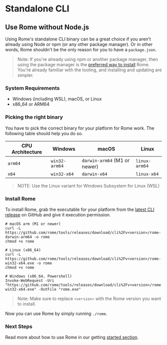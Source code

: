 ---
---

# Standalone CLI

## Use Rome without Node.js

Using Rome's standalone CLI binary can be a great choice if you aren't already using Node or npm (or any other package manager). Or in other words, Rome shouldn't be the only reason for you to have a `package.json`.

> Note: If you're already using npm or another package manager, then using the package manager is the [preferred way to install](/getting-started#installation) Rome. You're already familiar with the tooling, and installing and updating are simpler.


### System Requirements

* Windows (including WSL), macOS, or Linux
* x86_64 or ARM64

### Picking the right binary

You have to pick the correct binary for your platform for Rome work. The following table should help you do so.

| CPU Architecture | Windows        | macOS                          | Linux         |
|------------------|----------------|--------------------------------|---------------|
| `arm64`          | `win32-arm64`  | `darwin-arm64` (M1 or newer)   | `linux-arm64` |
| `x64`            | `win32-x64`    | `darwin-x64`                   | `linux-x64`   |

> NOTE: Use the Linux variant for Windows Subsystem for Linux (WSL)

### Install Rome

To install Rome, grab the executable for your platform from the [latest CLI release](https://github.com/rome/tools/releases) on GitHub and give it execution permission.

```shell
# macOS arm (M1 or newer)
curl -L https://github.com/rome/tools/releases/download/cli%2Fv<version>/rome-darwin-arm64 -o rome
chmod +x rome

# Linux (x86_64)
curl -L https://github.com/rome/tools/releases/download/cli%2Fv<version>/rome-win32-x64.exe -o rome
chmod +x rome

# Windows (x86_64, Powershell)
Invoke-WebRequest -Uri "https://github.com/rome/tools/releases/download/cli%2Fv<version>/rome-win32-x64.exe" -OutFile "rome.exe"
```

> Note: Make sure to replace `<version>` with the Rome version you want to install.

Now you can use Rome by simply running `./rome`.

### Next Steps

Read more about how to use Rome in our getting [started section](/configuration).
